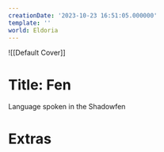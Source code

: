 ```yaml
---
creationDate: '2023-10-23 16:51:05.000000'
template: ''
world: Eldoria
---
```

![[Default Cover]]

# Title: Fen

Language spoken in the Shadowfen

# Extras

